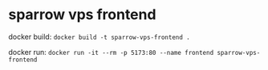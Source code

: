 # sparrow vps frontend

docker build:
`docker build -t sparrow-vps-frontend .`

docker run:
`docker run -it --rm -p 5173:80 --name frontend sparrow-vps-frontend`
